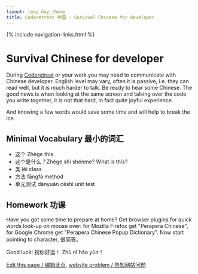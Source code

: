 ```yaml
---
layout: leap_day_theme
title: Coderetreat 中国 - Survival Chinese for developer
---
```


{% include navigation-links.html %}

# Survival Chinese for developer

During [Coderetreat](index) or your work you may need to communicate with Chinese developer.
English level may vary, often it is passive, i.e. they can read well, but it is much harder to talk.
Be ready to hear some Chinese.
The good news is when looking at the same screen and talking over the code you write together,
it is not that hard, in fact quite joyful experience.

And knowing a few words would save some time and will help to break the ice.

## Minimal Vocabulary 最小的词汇

- 这个 Zhège this
- 这个是什么？Zhège shì shénme? What is this?
- 类 lèi class
- 方法 fāngfǎ method
- 单元测试 dānyuán cèshì unit test

## Homework 功课

Have you got some time to prepare at home? Get browser plugins for quick words look-up on mouse over:
for Mozilla Firefox get "Perapera Chinese", for Google Chrome get "Perapera Chinese Popup Dictionary".
Now start pointing to character, 很简答。


Good luck! 祝你好运！ Zhù nǐ hǎo yùn！


[Edit this page / 编辑此页](https://github.com/coderetreat-china/coderetreat-china.github.io/edit/master/survival-Chinese-for-developer.md),
[website problem / 告知网站问题](https://github.com/coderetreat-china/coderetreat-china.github.io/issues)
